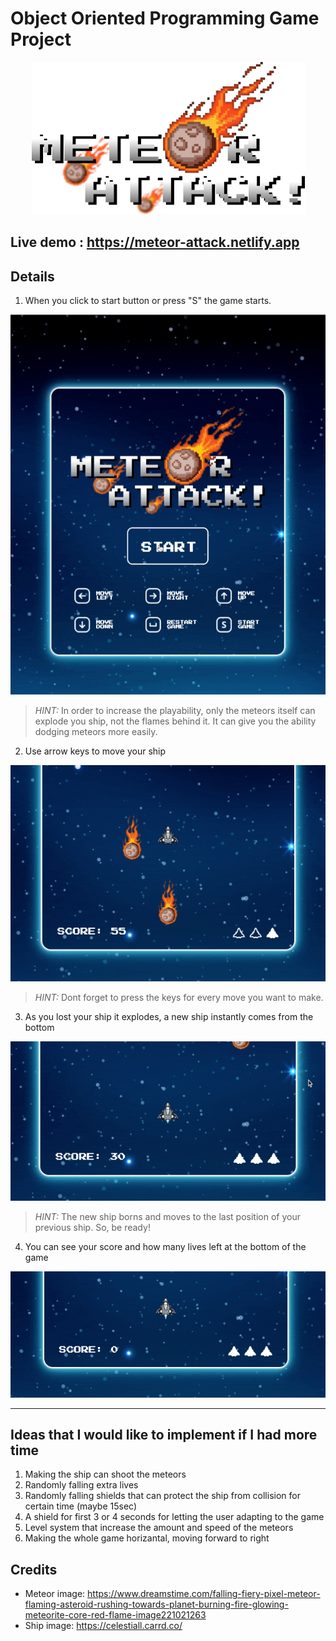 # Object Oriented Programming Game Project

<p align="center"><img src="./images/logo.png"></p>

## **Live demo : https://meteor-attack.netlify.app**

## **Details**

1. When you click to start button or press "S" the game starts.
<p align="center"><img src="./images/detail1.gif"></p>

> _HINT:_ In order to increase the playability, only the meteors itself can explode you ship, not the flames behind it. It can give you the ability dodging meteors more easily.

2. Use arrow keys to move your ship
<p align="center"><img src="./images/detail4.gif"></p>

> _HINT:_ Dont forget to press the keys for every move you want to make.

3. As you lost your ship it explodes, a new ship instantly comes from the bottom
<p align="center"><img src="./images/detail2.gif"></p>

> _HINT:_ The new ship borns and moves to the last position of your previous ship. So, be ready!

4. You can see your score and how many lives left at the bottom of the game
<p align="center"><img src="./images/detail3.gif"></p>

---

## **Ideas that I would like to implement if I had more time**

1. Making the ship can shoot the meteors
2. Randomly falling extra lives
3. Randomly falling shields that can protect the ship from collision for certain time (maybe 15sec)
4. A shield for first 3 or 4 seconds for letting the user adapting to the game
5. Level system that increase the amount and speed of the meteors
6. Making the whole game horizantal, moving forward to right

## Credits

- Meteor image: https://www.dreamstime.com/falling-fiery-pixel-meteor-flaming-asteroid-rushing-towards-planet-burning-fire-glowing-meteorite-core-red-flame-image221021263
- Ship image: https://celestiall.carrd.co/
